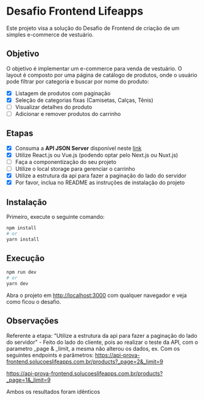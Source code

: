 # Desafio Frontend Lifeapps
<p>
Este projeto visa a solução do Desafio de Frontend de criação de um simples e-commerce de vestuário.
</p>

## Objetivo
O objetivo é implementar um e-commerce para venda de vestuário. O layout é composto por uma página de catálogo de produtos, onde o usuário pode filtrar por categoria e buscar por nome do produto:
- [X] Listagem de produtos com paginação
- [X] Seleção de categorias fixas (Camisetas, Calças, Tênis)
- [ ] Visualizar detalhes do produto
- [ ] Adicionar e remover produtos do carrinho

## Etapas
- [X] Consuma a **API JSON Server** disponível neste [link](https://api-prova-frontend.solucoeslifeapps.com.br/)
- [X] Utilize React.js ou Vue.js (podendo optar pelo Next.js ou Nuxt.js)
- [ ] Faça a componentização do seu projeto
- [ ] Utilize o local storage para gerenciar o carrinho
- [X] Utilize a estrutura da api para fazer a paginação do lado do servidor
- [X] Por favor, inclua no README as instruções de instalação do projeto

## Instalação

Primeiro, execute o seguinte comando:

```bash
npm install
# or
yarn install
```

## Execução
```bash
npm run dev
# or
yarn dev
```

Abra o projeto em [http://localhost:3000](http://localhost:3000) com qualquer navegador e veja como ficou o desafio.

## Observações
Referente a etapa: "Utilize a estrutura da api para fazer a paginação do lado do servidor" - Feito do lado do cliente, pois ao realizar o teste da
API, com o parametro _page & _limit, a mesma não alterou os dados, ex.
Com os seguintes endpoints e parâmetros:
https://api-prova-frontend.solucoeslifeapps.com.br/products?_page=2&_limit=9

https://api-prova-frontend.solucoeslifeapps.com.br/products?_page=1&_limit=9

Ambos os resultados foram idênticos